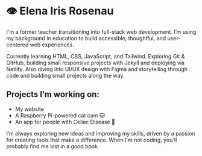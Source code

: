 # 👁️ Elena Iris Rosenau

I'm a former teacher transitioning into full-stack web development. I’m using my background in education to build accessible, thoughtful, and user-centered web experiences.  

Currently learning HTML, CSS, JavaScript, and Tailwind. Exploring Git & GitHub, building small responsive projects with Jekyll and deploying via Netlify. Also diving into UI/UX design with Figma and storytelling through code and building small projects along the way.  

## Projects I’m working on:  
- My website
- A Raspberry Pi-powered cat cam 🐱 
- An app for people with Celiac Disease 🌾 

I’m always exploring new ideas and improving my skills, driven by a passion for creating tools that make a difference. When I'm not coding, you'll probably find me lost in a good book.

<!---
LNAcodes/LNAcodes is a ✨ special ✨ repository because its `README.md` (this file) appears on your GitHub profile.
You can click the Preview link to take a look at your changes.
--->
